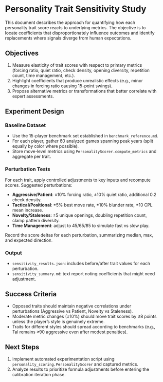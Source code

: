 # Personality Trait Sensitivity Study

This document describes the approach for quantifying how each personality trait score reacts to underlying metrics. The objective is to locate coefficients that disproportionately influence outcomes and identify replacements where signals diverge from human expectations.

## Objectives

1. Measure elasticity of trait scores with respect to primary metrics (forcing ratio, quiet ratio, check density, opening diversity, repetition count, time management, etc.).
2. Highlight coefficients that produce unrealistic effects (e.g., minor changes in forcing ratio causing 15-point swings).
3. Propose alternative metrics or transformations that better correlate with expert assessments.

## Experiment Design

### Baseline Dataset
- Use the 15-player benchmark set established in `benchmark_reference.md`.
- For each player, gather 60 analyzed games spanning peak years (split equally by color where possible).
- Store move-level metrics using `PersonalityScorer.compute_metrics` and aggregate per trait.

### Perturbation Tests
For each trait, apply controlled adjustments to key inputs and recompute scores. Suggested perturbations:

- **Aggressive/Patient**: ±10% forcing ratio, ±10% quiet ratio, additional 0.2 check density.
- **Tactical/Positional**: ±5% best move rate, ±10% blunder rate, ±10 CPL mean increase.
- **Novelty/Staleness**: ±5 unique openings, doubling repetition count, clamp pattern diversity.
- **Time Management**: adjust to 45/65/85 to simulate fast vs slow play.

Record the score deltas for each perturbation, summarizing median, max, and expected direction.

### Output
- `sensitivity_results.json`: includes before/after trait values for each perturbation.
- `sensitivity_summary.md`: text report noting coefficients that might need adjustment.

## Success Criteria
- Opposed traits should maintain negative correlations under perturbations (Aggressive vs Patient, Novelty vs Staleness).
- Moderate metric changes (±10%) should move trait scores by ≤8 points unless the player’s style is genuinely extreme.
- Traits for different styles should spread according to benchmarks (e.g., Tal remains ≥90 aggressive even after modest penalties).

## Next Steps
1. Implement automated experimentation script using `personality_scoring.PersonalityScorer` and captured metrics.
2. Analyze results to prioritize formula adjustments before entering the calibration iteration phase.
